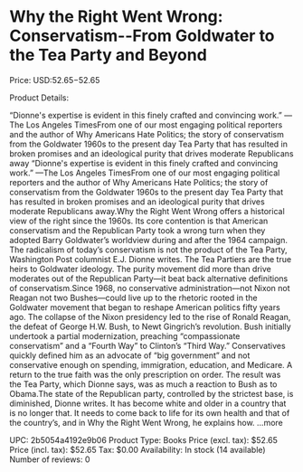 # Why the Right Went Wrong: Conservatism--From Goldwater to the Tea Party and Beyond

Price: USD:$52.65-$52.65

Product Details:

“Dionne's expertise is evident in this finely crafted and convincing work.” —The Los Angeles TimesFrom one of our most engaging political reporters and the author of Why Americans Hate Politics; the story of conservatism from the Goldwater 1960s to the present day Tea Party that has resulted in broken promises and an ideological purity that drives moderate Republicans away “Dionne's expertise is evident in this finely crafted and convincing work.” —The Los Angeles TimesFrom one of our most engaging political reporters and the author of Why Americans Hate Politics; the story of conservatism from the Goldwater 1960s to the present day Tea Party that has resulted in broken promises and an ideological purity that drives moderate Republicans away.Why the Right Went Wrong offers a historical view of the right since the 1960s. Its core contention is that American conservatism and the Republican Party took a wrong turn when they adopted Barry Goldwater’s worldview during and after the 1964 campaign. The radicalism of today’s conservatism is not the product of the Tea Party, Washington Post columnist E.J. Dionne writes. The Tea Partiers are the true heirs to Goldwater ideology. The purity movement did more than drive moderates out of the Republican Party—it beat back alternative definitions of conservatism.Since 1968, no conservative administration—not Nixon not Reagan not two Bushes—could live up to the rhetoric rooted in the Goldwater movement that began to reshape American politics fifty years ago. The collapse of the Nixon presidency led to the rise of Ronald Reagan, the defeat of George H.W. Bush, to Newt Gingrich’s revolution. Bush initially undertook a partial modernization, preaching “compassionate conservatism” and a “Fourth Way” to Clinton’s “Third Way.” Conservatives quickly defined him as an advocate of “big government” and not conservative enough on spending, immigration, education, and Medicare. A return to the true faith was the only prescription on order. The result was the Tea Party, which Dionne says, was as much a reaction to Bush as to Obama.The state of the Republican party, controlled by the strictest base, is diminished, Dionne writes. It has become white and older in a country that is no longer that. It needs to come back to life for its own health and that of the country’s, and in Why the Right Went Wrong, he explains how. ...more

UPC: 2b5054a4192e9b06
Product Type: Books
Price (excl. tax): $52.65
Price (incl. tax): $52.65
Tax: $0.00
Availability: In stock (14 available)
Number of reviews: 0